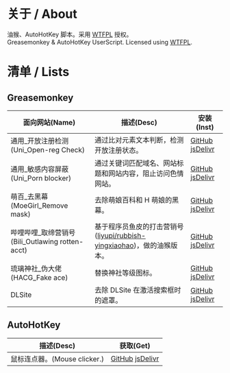 # 关于 / About
油猴、AutoHotKey 脚本。采用 [WTFPL](LICENSE) 授权。  
Greasemonkey & AutoHotKey UserScript. Licensed using [WTFPL](LICENSE).

# 清单 / Lists

## Greasemonkey

面向网站(Name) | 描述(Desc) | 安装(Inst)
| - | - | -
通用_开放注册检测(Uni_Open-reg Check) | 通过比对元素文本判断，检测开放注册状态。 | [GitHub](https://github.com/liulipack/UserScriptt/raw/main/GM/Uni/Open-reg%20Check_latest.user.js) [jsDelivr](https://cdn.jsdelivr.net/gh/liulipack/UserScript@main/GM/Uni/Open-reg%20Check_latest.user.js)
通用_敏感内容屏蔽(Uni_Porn blocker) | 通过关键词匹配域名、网站标题和网站内容，阻止访问色情网站。 | [GitHub](https://github.com/liulipack/UserScriptt/raw/main/GM/Uni/Porn%20blocker_latest.user.js) [jsDelivr](https://cdn.jsdelivr.net/gh/liulipack/UserScript@main/GM/Uni/Porn%20blocker_latest.user.js)
萌百_去黑幕(MoeGirl_Remove mask) | 去除萌娘百科和 H 萌娘的黑幕。 | [GitHub](https://github.com/liulipack/UserScriptt/raw/main/GM/moegirl/Remove%20mask_latest.user.js) [jsDelivr](https://cdn.jsdelivr.net/gh/liulipack/UserScript@main/GM/moegirl/Remove%20mask_latest.user.js)
哔哩哔哩_取缔营销号(Bili_Outlawing rotten-acct) | 基于程序员鱼皮的打击营销号([liyupi/rubbish-yingxiaohao](l[iyupi/rubbish-yingxiaohao](https://github.com/liyupi/rubbish-yingxiaohao)))，做的油猴版本。 | [GitHub](https://github.com/liulipack/UserScriptt/raw/main/GM/Bili/Outlawing%20rotten-acct_latest.user.js) [jsDelivr](https://cdn.jsdelivr.net/gh/liulipack/UserScript@main/GM/Bili/Outlawing%20rotten-acct_latest.user.js)
琉璃神社_伪大佬(HACG_Fake ace) | 替换神社等级图标。 | [GitHub](https://github.com/liulipack/UserScriptt/raw/main/GM/HACG/Fake%20ace_latest.user.js) [jsDelivr](https://cdn.jsdelivr.net/gh/liulipack/UserScript@main/GM/HACG/Fake%20ace_latest.user.js)
DLSite | 去除 DLSite 在激活搜索框时的遮罩。 | [GitHub](https://github.com/liulipack/UserScriptt/raw/main/GM/DLSite/Remove%20search-mask_latest.user.js) [jsDelivr](https://cdn.jsdelivr.net/gh/liulipack/UserScript@main/GM/DLSite/Remove%20search-mask_latest.user.js)

## AutoHotKey

描述(Desc) | 获取(Get)
| - | -
鼠标连点器。(Mouse clicker.) | [GitHub](https://github.com/liulipack/UserScriptt/raw/main/AHK/Clicker/Clicker_latest.ahk) [jsDelivr](https://cdn.jsdelivr.net/gh/liulipack/UserScript@main/AHK/Clicker/Clicker_latest.ahk)